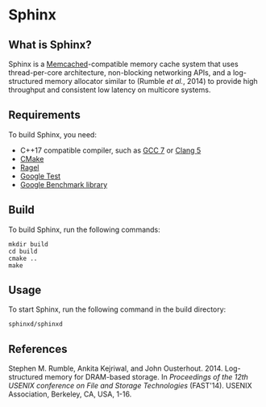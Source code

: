 Sphinx
======

What is Sphinx?
---------------

Sphinx is a [Memcached](http://memcached.org/)-compatible memory cache system that uses thread-per-core architecture, non-blocking networking APIs, and a log-structured memory allocator similar to (Rumble _et al._, 2014) to provide high throughput and consistent low latency on multicore systems.

Requirements
------------

To build Sphinx, you need:

* C++17 compatible compiler, such as [GCC 7](https://gcc.gnu.org/) or [Clang 5](https://clang.llvm.org/)
* [CMake](https://cmake.org/)
* [Ragel](http://www.colm.net/open-source/ragel/)
* [Google Test](https://github.com/google/googletest)
* [Google Benchmark library](https://github.com/google/benchmark)

Build
-----

To build Sphinx, run the following commands:

    mkdir build
    cd build
    cmake ..
    make

Usage
-----

To start Sphinx, run the following command in the build directory:

    sphinxd/sphinxd

References
----------

Stephen M. Rumble, Ankita Kejriwal, and John Ousterhout. 2014. Log-structured memory for DRAM-based storage. In _Proceedings of the 12th USENIX conference on File and Storage Technologies_ (FAST'14). USENIX Association, Berkeley, CA, USA, 1-16.
